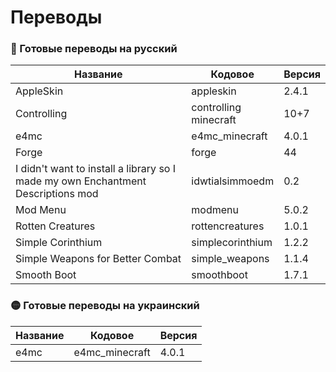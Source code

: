 # Переводы

### 🔴 Готовые переводы на русский

| Название | Кодовое | Версия |
| - | - | - |
| AppleSkin | appleskin | 2.4.1 |
| Controlling | controlling<br>minecraft | 10+7 |
| e4mc | e4mc_minecraft | 4.0.1 |
| Forge | forge | 44 |
| I didn't want to install a library so I made my own Enchantment Descriptions mod | idwtialsimmoedm | 0.2 |
| Mod Menu | modmenu | 5.0.2 |
| Rotten Creatures | rottencreatures | 1.0.1 |
| Simple Corinthium | simplecorinthium | 1.2.2 |
| Simple Weapons for Better Combat | simple_weapons | 1.1.4 |
| Smooth Boot | smoothboot | 1.7.1 |

### 🟡 Готовые переводы на украинский

| Название | Кодовое | Версия |
| - | - | - |
| e4mc | e4mc_minecraft | 4.0.1 |